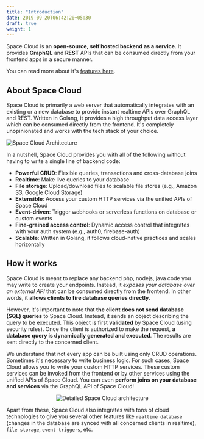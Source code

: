 ```yaml
---
title: "Introduction"
date: 2019-09-20T06:42:20+05:30
draft: true
weight: 1
---
```


Space Cloud is an **open-source, self hosted backend as a service**.  It provides **GraphQL** and **REST** APIs that can be consumed directly from your frontend apps in a secure manner. 

You can read more about it's [features here](/getting-started/introduction/features).

## About Space Cloud

Space Cloud is primarily a web server that automatically integrates with an existing or a new database to provide instant realtime APIs over GraphQL and REST. Written in Golang, it provides a high throughput data access layer which can be consumed directly from the frontend. It's completely unopinionated and works with the tech stack of your choice.

![Space Cloud Architecture](https://spaceuptech.com/icons/space-cloud-basic.png)

In a nutshell, Space Cloud provides you with all of the following without having to write a single line of backend code:

- **Powerful CRUD**: Flexible queries, transactions and cross-database joins
- **Realtime**: Make live queries to your database
- **File storage**: Upload/download files to scalable file stores (e.g., Amazon S3, Google Cloud Storage)
- **Extensible**: Access your custom HTTP services via the unified APIs of Space Cloud
- **Event-driven**: Trigger webhooks or serverless functions on database or custom events
- **Fine-grained access control**: Dynamic access control that integrates with your auth system (e.g., auth0, firebase-auth)
- **Scalable**: Written in Golang, it follows cloud-native practices and scales horizontally

## How it works

Space Cloud is meant to replace any backend php, nodejs, java code you may write to create your endpoints. Instead, it _exposes your database over an external API_ that can be consumed directly from the frontend. In other words, it **allows clients to fire database queries directly**.

However, it's important to note that **the client does not send database (SQL) queries** to Space Cloud. Instead, it sends an object describing the query to be executed. This object is first **validated** by Space Cloud (using security rules). Once the client is authorized to make the request, **a database query is dynamically generated and executed**. The results are sent directly to the concerned client.

We understand that not every app can be built using only CRUD operations. Sometimes it's necessary to write business logic. For such cases, Space Cloud allows you to write your custom HTTP services. These custom services can be invoked from the frontend or by other services using the unified APIs of Space Cloud. You can even **perform joins on your database and services** via the GraphQL API of Space Cloud!

<div style="text-align: center">
<img src="https://spaceuptech.com/icons/space-cloud-detailed.png"  style="max-width: 80%" alt="Detailed Space Cloud architecture" />
</div>

Apart from these, Space Cloud also integrates with tons of cloud technologies to give you several other features like `realtime database` (changes in the database are synced with all concerned clients in realtime), `file storage`, `event-triggers`, etc.

